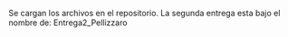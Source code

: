 Se cargan los archivos en el repositorio.
La segunda entrega esta bajo el nombre de: Entrega2_Pellizzaro
